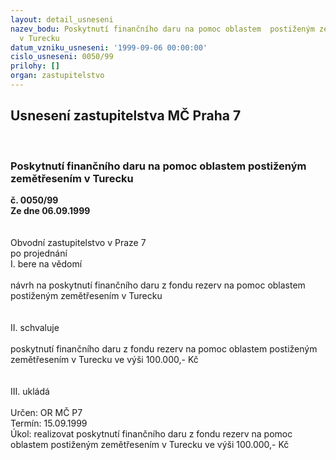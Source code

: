 ```yaml
---
layout: detail_usneseni
nazev_bodu: Poskytnutí finančního daru na pomoc oblastem  postiženým zemětřesením
  v Turecku
datum_vzniku_usneseni: '1999-09-06 00:00:00'
cislo_usneseni: 0050/99
prilohy: []
organ: zastupitelstvo
---
```

<div id="ucUsn_pList" class="usn">
	<span><h2>Usnesení zastupitelstva MČ Praha 7 </h2>
<br></span><div class="standBody">
<span><h3>Poskytnutí finančního daru na pomoc oblastem  postiženým zemětřesením v Turecku</h3></span><div class="center">
		<strong>č. 0050/99</strong><br>
	</div>
<div class="center">
		<strong>Ze dne 06.09.1999</strong><br><br>
	</div>
<br>Obvodní zastupitelstvo v Praze 7<br>po projednání<br>I.	bere na vědomí<br><br> návrh na poskytnutí finančního daru z fondu rezerv na pomoc oblastem postiženým zemětřesením v Turecku<br><br><br>II.	schvaluje <br><br>poskytnutí finančního daru z fondu rezerv na pomoc oblastem postiženým zemětřesením v Turecku ve výši  100.000,- Kč<br><br><br>III.	ukládá <br><br> Určen:	     	OR MČ P7<br>Termín: 15.09.1999<br>Úkol:	realizovat poskytnutí  finančního daru z fondu rezerv na pomoc oblastem postiženým zemětřesením v Turecku ve výši  100.000,- Kč<br>
</div>
</div>